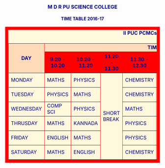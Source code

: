 <HTML>
<HEAD>
<TITLE> CLASS TIME TABLE </TITLE>
</HEAD>
<BODY TEXT=DARKBLUE COLOR=WHITE>
<CENTER> <H3> M D R PU SCIENCE COLLEGE </H3>
<CENTER> <H4> TIME TABLE 2016-17 </H4>
<TABLE BORDER=10 BORDERCOLOR=RED BGCOLOR=CORNSILK CELLSPACING=2
CELLPADDING=15>
<CAPTION> <B> II PUC PCMCs </B> <CAPTION>
<TR BGCOLOR=PEACHPUFF>
<TD ROWSPAN=2 ALIGN=CENTER> <B> DAY </B> </TD>
<TD COLSPAN=8 ALIGN=CENTER> <B> TIMINGS </B></TD>
</TR>
<TR BGCOLOR=RED>
<TH> 9.20 - 10.20 </TH>
<TH> 10.20 - 11.20 </TH> <TH> 11.20 - 11.30 </TH>
<TH> 11.30 - 12.30 </TH>
<TH> 12.30 - 1.30 </TH>
<TH> 1.30 - 2.30 </TH> <TH> 2.30 - 3.15 </TH>
<TH> 3.15 - 4.00 </TH>
</TR>
<TR>
<TD> MONDAY </TD>
<TD> MATHS </TD>
<TD> PHYSICS </TD>
<TD ROWSPAN=6 ALIGN=”CENTER”>SHORT BREAK</TD>
<TD> CHEMISTRY </TD>
<TD> COMP SCI </TD>
<TD ROWSPAN=6 ALIGN=CENTER>LUNCH BREAK</TD>
<TD COLSPAN=2ALIGN=CENTER><………COMP SCI LAB…..> </TD>
</TR>
<TR>
<TD>TUESDAY</TD>
<TD> PHYSICS </TD>
<TD> MATHS </TD>
<TD> CHEMISTRY </TD>
<TD> ENGLISH </TD>
<TD COLSPAN=2 ALIGN=CENTER><………PHYSICS LAB……></TD>
</TR>
<TR>
<TD> WEDNESDAY </TD>
<TD> COMP SCI </TD>
<TD> PHYSICS </TD>
<TD> MATHS </TD>
<TD> KANNADA </TD>
<TD COLSPAN=2 ALIGN=CENTER><……CHEMISTRY LAB….></TD>
</TR>
<TR>
<TD> THRUSDAY </TD>
<TD> MATHS </TD>
<TD> KANNADA </TD>
<TD> PHYSICS </TD>
<TD> ENGLISH </TD>
<TD COLSPAN=2 ALIGN=CENTER><………COMP SCI LAB…..> </TD>
</TR>
<TR>
<TD>FRIDAY </TD>
<TD>ENGLISH </TD>
<TD>MATHS </TD>
<TD>PHYSICS </TD>
<TD>COMP SCI </TD>
<TD>CHEMISTRY </TD>
<TD>KANNADA </TD>
</TR>
<TR>
<TD> SATURDAY </TD>
<TD> MATHS </TD>
<TD> ENGLISH </TD>
<TD> CHEMISTRY </TD>
<TD> COMP SCI </TD>
<TD COLSPAN=2 ALIGN=CENTER><……SPECIAL CLASS…..> </TD>
</TR>
</TABLE>
</CENTER>
</BODY> </HTML>
